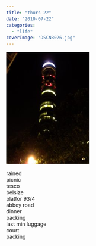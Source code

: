 ```yaml
---
title: "thurs 22"
date: "2010-07-22"
categories: 
  - "life"
coverImage: "DSCN8026.jpg"
---
```


[![](images/DSCN8026-225x300.jpg)](https://blog.kaleighscruggs.com/wp-content/uploads/2010/07/DSCN8026.jpg)

  
rained  
picnic  
tesco  
belsize  
platfor 93/4  
abbey road  
dinner  
packing  
last min luggage  
court  
packing
